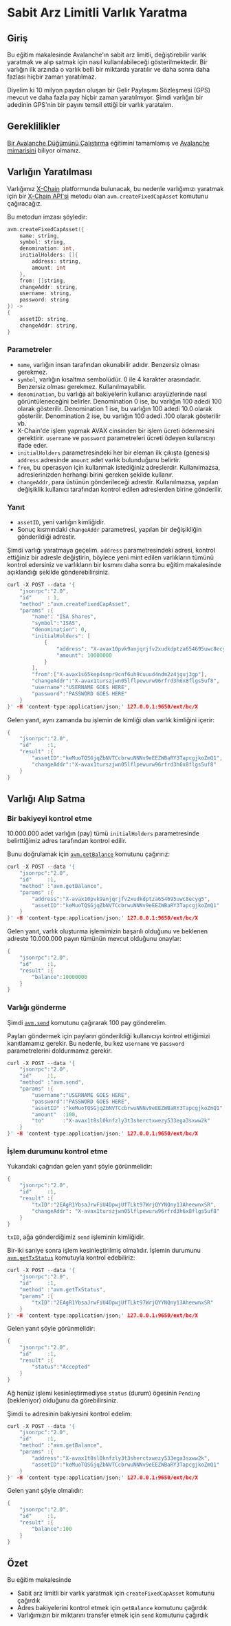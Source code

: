 # Sabit Arz Limitli Varlık Yaratma

## Giriş

Bu eğitim makalesinde Avalanche'ın sabit arz limitli, değiştirebilir varlık yaratmak ve alıp satmak için nasıl kullanılabileceği gösterilmektedir. Bir varlığın ilk arzında o varlık belli bir miktarda yaratılır ve daha sonra daha fazlası hiçbir zaman yaratılmaz.

Diyelim ki 10 milyon paydan oluşan bir Gelir Paylaşımı Sözleşmesi \(GPS\) mevcut ve daha fazla pay hiçbir zaman yaratılmıyor. Şimdi varlığın bir adedinin GPS'nin bir payını temsil ettiği bir varlık yaratalım.

## Gereklilikler

[Bir Avalanche Düğümünü Çalıştırma](../nodes-and-staking/run-avalanche-node.md) eğitimini tamamlamış ve [Avalanche mimarisini](../../../learn/platform-overview/README.md) biliyor olmanız.

## Varlığın Yaratılması

Varlığımız [X-Chain](../../../learn/platform-overview/README.md#exchange-chain-x-chain) platformunda bulunacak, bu nedenle varlığımızı yaratmak için bir [X-Chain API'si](../../avalanchego-apis/exchange-chain-x-chain-api.mdx) metodu olan `avm.createFixedCapAsset` komutunu çağıracağız.

Bu metodun imzası şöyledir:

```cpp
avm.createFixedCapAsset({
    name: string,
    symbol: string,
    denomination: int,  
    initialHolders: []{
        address: string,
        amount: int
    },
    from: []string,
    changeAddr: string,
    username: string,  
    password: string
}) ->
{
    assetID: string,
    changeAddr: string,
}
```

### Parametreler

* `name`, varlığın insan tarafından okunabilir adıdır. Benzersiz olması gerekmez.
* `symbol`, varlığın kısaltma sembolüdür. 0 ile 4 karakter arasındadır. Benzersiz olması gerekmez. Kullanılmayabilir.
* `denomination`, bu varlığa ait bakiyelerin kullanıcı arayüzlerinde nasıl görüntüleneceğini belirler. Denomination 0 ise, bu varlığın 100 adedi 100 olarak gösterilir. Denomination 1 ise, bu varlığın 100 adedi 10.0 olarak gösterilir. Denomination 2 ise, bu varlığın 100 adedi .100 olarak gösterilir vb.
* X-Chain'de işlem yapmak AVAX cinsinden bir işlem ücreti ödenmesini gerektirir. `username` ve `password` parametreleri ücreti ödeyen kullanıcıyı ifade eder.
* `initialHolders` parametresindeki her bir eleman ilk çıkışta \(genesis\) `address` adresinde `amount` adet varlık bulunduğunu belirtir.
* `from`, bu operasyon için kullanmak istediğiniz adreslerdir. Kullanılmazsa, adreslerinizden herhangi birini gereken şekilde kullanır.
* `changeAddr`, para üstünün gönderileceği adrestir. Kullanılmazsa, yapılan değişiklik kullanıcı tarafından kontrol edilen adreslerden birine gönderilir.

### Yanıt

* `assetID`, yeni varlığın kimliğidir.
* Sonuç kısmındaki `changeAddr` parametresi, yapılan bir değişikliğin gönderildiği adrestir.

Şimdi varlığı yaratmaya geçelim. `address` parametresindeki adresi, kontrol ettiğiniz bir adresle değiştirin, böylece yeni mint edilen varlıkların tümünü kontrol edersiniz ve varlıkların bir kısmını daha sonra bu eğitim makalesinde açıklandığı şekilde gönderebilirsiniz.

```cpp
curl -X POST --data '{
    "jsonrpc":"2.0",
    "id"     : 1,
    "method" :"avm.createFixedCapAsset",
    "params" :{
        "name": "ISA Shares",
        "symbol":"ISAS",
        "denomination": 0,
        "initialHolders": [
            {
                "address": "X-avax10pvk9anjqrjfv2xudkdptza654695uwc8ecyg5",
                "amount": 10000000
            }
        ],
        "from":["X-avax1s65kep4smpr9cnf6uh9cuuud4ndm2z4jguj3gp"],
        "changeAddr":"X-avax1turszjwn05lflpewurw96rfrd3h6x8flgs5uf8",
        "username":"USERNAME GOES HERE",
        "password":"PASSWORD GOES HERE"
    }
}' -H 'content-type:application/json;' 127.0.0.1:9650/ext/bc/X
```

Gelen yanıt, aynı zamanda bu işlemin de kimliği olan varlık kimliğini içerir:

```cpp
{
    "jsonrpc":"2.0",
    "id"     :1,
    "result" :{
        "assetID":"keMuoTQSGjqZbNVTCcbrwuNNNv9eEEZWBaRY3TapcgjkoZmQ1",
        "changeAddr":"X-avax1turszjwn05lflpewurw96rfrd3h6x8flgs5uf8"
    }
}
```

## Varlığı Alıp Satma

### Bir bakiyeyi kontrol etme

10.000.000 adet varlığın \(pay\) tümü `initialHolders` parametresinde belirttiğimiz adres tarafından kontrol edilir.

Bunu doğrulamak için [`avm.getBalance`](../../avalanchego-apis/exchange-chain-x-chain-api.mdx#avm-getbalance) komutunu çağırırız:

```cpp
curl -X POST --data '{
    "jsonrpc":"2.0",
    "id"     :1,
    "method" :"avm.getBalance",
    "params" :{
        "address":"X-avax10pvk9anjqrjfv2xudkdptza654695uwc8ecyg5",
        "assetID":"keMuoTQSGjqZbNVTCcbrwuNNNv9eEEZWBaRY3TapcgjkoZmQ1"
    }
}' -H 'content-type:application/json;' 127.0.0.1:9650/ext/bc/X
```

Gelen yanıt, varlık oluşturma işlemimizin başarılı olduğunu ve beklenen adreste 10.000.000 payın tümünün mevcut olduğunu onaylar:

```cpp
{
    "jsonrpc":"2.0",
    "id"     :1,
    "result" :{
        "balance":10000000
    }
}
```

### Varlığı gönderme

Şimdi [`avm.send`](../../avalanchego-apis/exchange-chain-x-chain-api.mdx#avm-send) komutunu çağırarak 100 pay gönderelim.

Payları göndermek için payların gönderildiği kullanıcıyı kontrol ettiğimizi kanıtlamamız gerekir. Bu nedenle, bu kez `username` ve `password` parametrelerini doldurmamız gerekir.

```cpp
curl -X POST --data '{
    "jsonrpc":"2.0",
    "id"     :1,
    "method" :"avm.send",
    "params" :{
        "username":"USERNAME GOES HERE",
        "password":"PASSWORD GOES HERE",
        "assetID" :"keMuoTQSGjqZbNVTCcbrwuNNNv9eEEZWBaRY3TapcgjkoZmQ1",
        "amount"  :100,
        "to"      :"X-avax1t8sl0knfzly3t3sherctxwezy533ega3sxww2k"
    }
}' -H 'content-type:application/json;' 127.0.0.1:9650/ext/bc/X
```

### İşlem durumunu kontrol etme

Yukarıdaki çağrıdan gelen yanıt şöyle görünmelidir:

```cpp
{
    "jsonrpc":"2.0",
    "id"     :1,
    "result" :{
        "txID":"2EAgR1YbsaJrwFiU4DpwjUfTLkt97WrjQYYNQny13AheewnxSR",
        "changeAddr": "X-avax1turszjwn05lflpewurw96rfrd3h6x8flgs5uf8"
    }
}
```

`txID`, ağa gönderdiğimiz `send` işleminin kimliğidir.

Bir-iki saniye sonra işlem kesinleştirilmiş olmalıdır. İşlemin durumunu [`avm.getTxStatus`](../../avalanchego-apis/exchange-chain-x-chain-api.mdx#avm-gettxstatus) komutuyla kontrol edebiliriz:

```cpp
curl -X POST --data '{
    "jsonrpc":"2.0",
    "id"     :1,
    "method" :"avm.getTxStatus",
    "params" :{
        "txID":"2EAgR1YbsaJrwFiU4DpwjUfTLkt97WrjQYYNQny13AheewnxSR"
    }
}' -H 'content-type:application/json;' 127.0.0.1:9650/ext/bc/X
```

Gelen yanıt şöyle görünmelidir:

```cpp
{
    "jsonrpc":"2.0",
    "id"     :1,
    "result" :{
        "status":"Accepted"
    }
}
```

Ağ henüz işlemi kesinleştirmediyse `status` \(durum\) ögesinin `Pending` \(bekleniyor\) olduğunu da görebilirsiniz.

Şimdi `to` adresinin bakiyesini kontrol edelim:

```cpp
curl -X POST --data '{
    "jsonrpc":"2.0",
    "id"     :1,
    "method" :"avm.getBalance",
    "params" :{
        "address":"X-avax1t8sl0knfzly3t3sherctxwezy533ega3sxww2k",
        "assetID":"keMuoTQSGjqZbNVTCcbrwuNNNv9eEEZWBaRY3TapcgjkoZmQ1"
    }
}' -H 'content-type:application/json;' 127.0.0.1:9650/ext/bc/X
```

Gelen yanıt şöyle olmalıdır:

```cpp
{
    "jsonrpc":"2.0",
    "id"     :1,
    "result" :{
        "balance":100
    }
}
```

## Özet

Bu eğitim makalesinde

* Sabit arz limitli bir varlık yaratmak için `createFixedCapAsset` komutunu çağırdık
* Adres bakiyelerini kontrol etmek için `getBalance` komutunu çağırdık
* Varlığımızın bir miktarını transfer etmek için `send` komutunu çağırdık


